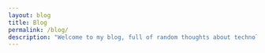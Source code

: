 ```yaml
---
layout: blog
title: Blog
permalink: /blog/
description: "Welcome to my blog, full of random thoughts about technology and information on my latest projects"
---
```






